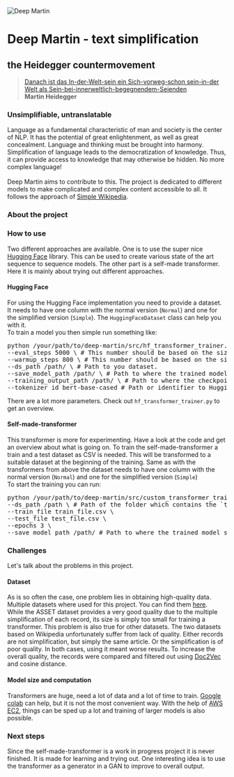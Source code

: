 <img src="https://github.com/stoffy/martin/blob/master/images/title_image.png?raw=true" alt="Deep Martin">

<h1>Deep Martin - text simplification</h1>
<h2>the Heidegger countermovement</h2>
<blockquote><a href="https://www.deepl.com/translator#de/en/Danach%20ist%20das%20In-der-Welt-sein%20ein%20Sich-vorweg-schon%20sein-in-der%20Welt%20als%20Sein-bei-innerweltlich-begegnendem-Seienden">Danach ist das In-der-Welt-sein ein Sich-vorweg-schon sein-in-der Welt als Sein-bei-innerweltlich-begegnendem-Seienden</a><br><b>Martin Heidegger</b></blockquote>
<h3>Unsimplifiable, untranslatable</h3>

<p>Language as a fundamental characteristic of man and society is the center of NLP. It has the potential of great enlightenment, as well as great concealment.  Language and thinking must be brought into harmony.
Simplification of language leads to the democratization of knowledge. Thus, it can provide access to knowledge that may otherwise be hidden. No more complex language!
<br><br>
Deep Martin aims to contribute to this.
The project is dedicated to different models to make complicated and complex content accessible to all. 
It follows the approach of <a href="https://simple.wikipedia.org/wiki/Main_Page">Simple Wikipedia</a>.</p> 

<h3>About the project</h3>

<h3>How to use</h3>

<p>Two different approaches are available. 
One is to use the super nice <a href="https://huggingface.co">Hugging Face</a> library. 
This can be used to create various state of the art sequence to sequence models. 
The other part is a self-made transformer. 
Here it is mainly about trying out different approaches.</p>
<h4>Hugging Face</h4>
<p>For using the Hugging Face implementation you need to provide a dataset. It needs to have one column with the normal version (<code>Normal</code>)
and one for the simplified version (<code>Simple</code>).
The <code>HuggingFaceDataset</code> class can help you with it.<br>To train
a model you then simple run something like:<br></p>
<pre>
python /your/path/to/deep-martin/src/hf_transformer_trainer.py \
--eval_steps 5000 \ # This number should be based on the size of the dataset. 
--warmup_steps 800 \ # This number should be based on the size of the dataset.
--ds_path /path/ \ # Path to you dataset.
--save_model_path /path/ \ # Path to where the trained model should be stored.
--training_output_path /path/ \ # Path to where the checkpoints and the training data should be stored.
--tokenizer_id bert-base-cased # Path or identifier to Hugging Face tokenizer.
</pre>
<p>There are a lot more parameters. Check out <code>hf_transformer_trainer.py</code> to get an overview.</p>

<h4>Self-made-transformer</h4>
<p>This transformer is more for experimenting. Have a look at the code and get an overview about what is going on.
To train the self-made-transformer a train and a test dataset as CSV is needed. This will be transformed
to a suitable dataset at the beginning of the training. Same as with the transformers from above the dataset needs to have one column with the normal version (<code>Normal</code>)
and one for the simplified version (<code>Simple</code>) <br>
To start the training you can run:<br></p>
<pre>
python /your/path/to/deep-martin/src/custom_transformer_trainer.py \
--ds_path /path \ # Path of the folder which contains the `train_file.csv` and the `test_file.csv`
--train_file train_file.csv \
--test_file test_file.csv \
--epochs 3 \
--save_model_path /path/ # Path to where the trained model should be stored.
</pre>

<h3>Challenges</h3>
<p>Let's talk about the problems in this project. </p>
<h4>Dataset</h4>
<p>As is so often the case, one problem lies in obtaining high-quality data.
Multiple datasets where used for this project. You can find them 
<a href="https://paperswithcode.com/task/text-simplification">here</a>.<br>
While the ASSET dataset provides a very good quality due to the multiple simplification of each record, its size is simply too small for training a transformer. 
This problem is also true for other datasets. 
The two datasets based on Wikipedia unfortunately suffer from 
lack of quality. Either records are not simplification, 
but simply the same article. Or the simplification is of poor quality. In both cases, using it meant worse results.
To increase the overall quality, the records were compared and 
filtered out using <a href="https://radimrehurek.com/gensim/models/doc2vec.html">Doc2Vec</a> and cosine distance. 
</p>

<h4>Model size and computation</h4>
<p>
Transformers are huge, need a lot of data and a lot of time to train. 
<a href="http://research.google.com/colaboratory/">Google colab</a> can help, but it is not the most convenient way. 
With the help of <a href="https://aws.amazon.com/de/ec2">AWS EC2</a>, things can be sped up a lot and training of larger models is also possible.
</p>

<h3>Next steps</h3>
<p>Since the self-made-transformer is a work in progress project it is never finished.
It is made for learning and trying out. One interesting idea is to use the
transformer as a generator in a GAN to improve to overall output.</p>


